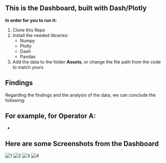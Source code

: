 ## This is the Dashboard, built with Dash/Plotly

**In order for you to run it:**
1. Clone this Repo
2. Install the needed libraries:
    - Numpy
    - Plotly
    - Dash
    - Pandas
3. Add the data to the folder **Assets**, or change the file path from the code to match yours

## Findings

Regarding the findings and the analysis of the data, we can conclude the following:  

**For example, for Operator A:**
- 
-
## Here are some Screenshots from the Dashboard
![1](https://user-images.githubusercontent.com/47276498/126887335-325c82ec-0cb0-4f23-906b-a4f8b4380bc2.PNG)
![2](https://user-images.githubusercontent.com/47276498/126887336-9daa3f32-f02c-4eab-92ed-e31c81b30c7f.PNG)
![3](https://user-images.githubusercontent.com/47276498/126887338-23e2c6af-66c0-4014-93b0-08bbfeea61ca.PNG)
![4](https://user-images.githubusercontent.com/47276498/126887341-af129cae-1157-41da-a38e-4ae4e7c5786a.PNG)
